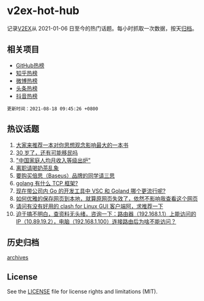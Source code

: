 # v2ex-hot-hub

 记录[V2EX](https://www.v2ex.com/)从 2021-01-06 日至今的热门话题。每小时抓取一次数据，按天[归档](archives)。
 
 ## 相关项目

- [GitHub热榜](https://github.com/snaildev/github-hot-hub)
- [知乎热榜](https://github.com/snaildev/zhihu-hot-hub)
- [微博热榜](https://github.com/snaildev/weibo-hot-hub)
- [头条热榜](https://github.com/snaildev/toutiao-hot-hub)
- [抖音热榜](https://github.com/snaildev/douyin-hot-hub)


 `更新时间：2021-08-18 09:45:26 +0800`

## 热议话题

1. [大家来推荐一本对你思想观念影响最大的一本书](https://www.v2ex.com/t/796289)
1. [30 岁了，还有可能移民吗](https://www.v2ex.com/t/796248)
1. ["中国家庭人均月收入等级出炉"](https://www.v2ex.com/t/796337)
1. [离职请喝奶茶乱象](https://www.v2ex.com/t/796321)
1. [要购买倍思（Baseus）品牌的同学请三思](https://www.v2ex.com/t/796338)
1. [golang 有什么 TCP 框架?](https://www.v2ex.com/t/796420)
1. [现在带公司内 Go 的开发工具中 VSC 和 Goland 哪个更流行呢?](https://www.v2ex.com/t/796251)
1. [如何优雅的保存网页到本地，就算原网页失效了，依然不影响我查看这个网页](https://www.v2ex.com/t/796366)
1. [请问有没有好用的 clash for Linux GUI 客户端阿，求推荐一下](https://www.v2ex.com/t/796320)
1. [迫于搞不明白，查资料无头绪，咨询一下：路由器（192.168.1.1）上能访问的 IP（10.89.19.2），电脑（192.168.1.100）连接路由后为啥不能访问？](https://www.v2ex.com/t/796296)

## 历史归档

[archives](archives)

## License

See the [LICENSE](LICENSE) file for license rights and limitations (MIT).
